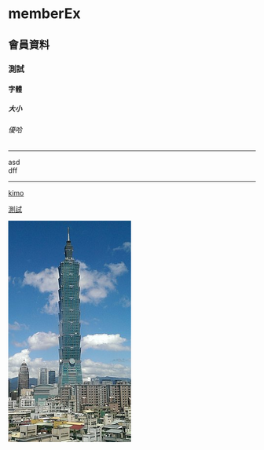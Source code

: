 # memberEx
## 會員資料
### 測試
#### 字體
##### 大小
###### 優哈
<hr>
asd<br>
dff
<hr>

[kimo](https://tw.yahoo.com/)

[測試](9_batis_thy-2/src/main/resources/static/index.html)

![](pic/101.jpg)
